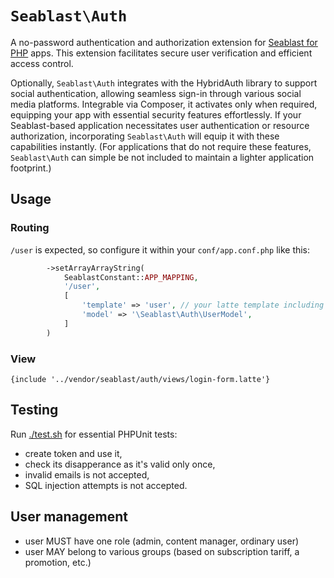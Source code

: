 # `Seablast\Auth`
A no-password authentication and authorization extension for [Seablast for PHP](https://github.com/WorkOfStan/seablast) apps.
This extension facilitates secure user verification and efficient access control.

Optionally, `Seablast\Auth` integrates with the HybridAuth library to support social authentication, allowing seamless sign-in through various social media platforms.
Integrable via Composer, it activates only when required, equipping your app with essential security features effortlessly.
If your Seablast-based application necessitates user authentication or resource authorization, incorporating `Seablast\Auth` will equip it with these capabilities instantly.
(For applications that do not require these features, `Seablast\Auth` can simple be not included to maintain a lighter application footprint.)

## Usage

### Routing
`/user` is expected, so configure it within your `conf/app.conf.php` like this:
```php
        ->setArrayArrayString(
            SeablastConstant::APP_MAPPING,
            '/user',
            [
                'template' => 'user', // your latte template including login-form.latter
                'model' => '\Seablast\Auth\UserModel',
            ]
        )
```

### View
```latte
{include '../vendor/seablast/auth/views/login-form.latte'}
```

## Testing
Run [./test.sh](./test.sh) for essential PHPUnit tests:
- create token and use it,
- check its disapperance as it's valid only once,
- invalid emails is not accepted,
- SQL injection attempts is not accepted.

## User management
- user MUST have one role (admin, content manager, ordinary user)
- user MAY belong to various groups (based on subscription tariff, a promotion, etc.)
